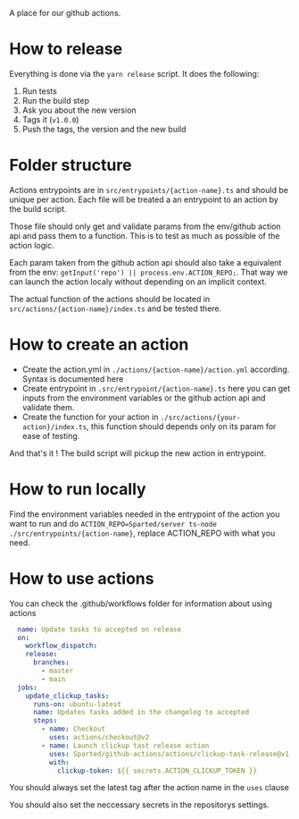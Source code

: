 A place for our github actions.

# How to release
Everything is done via the `yarn release` script. It does the following:

1. Run tests
2. Run the build step
3. Ask you about the new version
4. Tags it (`v1.0.0`)
5. Push the tags, the version and the new build

# Folder structure
Actions entrypoints are in `src/entrypoints/{action-name}.ts` and should be unique per action. Each file will be treated a an entrypoint to an action by the build script.

Those file should only get and validate params from the env/github action api and pass them to a function. This is to test as much as possible of the action logic.

Each param taken from the github action api should also take a equivalent from the env: `getInput('repo') || process.env.ACTION_REPO;`. That way we can launch the action localy without depending on an implicit context.

The actual function of the actions should be located in `src/actions/{action-name}/index.ts` and be tested there.

# How to create an action

- Create the action.yml in `./actions/{action-name}/action.yml` according. Syntax is documented here
- Create entrypoint in `.src/entrypoint/{action-name}.ts` here you can get inputs from the environment variables or the github action api and validate them.
- Create the function for your action in `./src/actions/{your-action}/index.ts`, this function should depends only on its param for ease of testing.

And that's it ! The build script will pickup the new action in entrypoint.

# How to run locally
Find the environment variables needed in the entrypoint of the action you want to run and do `ACTION_REPO=Sparted/server ts-node ./src/entrypoints/{action-name}`, replace ACTION_REPO with what you need.

# How to use actions
You can check the .github/workflows folder for information about using actions
```yml
  name: Update tasks to accepted on release
  on:
    workflow_dispatch:
    release:
      branches:
        - master
        - main
  jobs:
    update_clickup_tasks:
      runs-on: ubuntu-latest
      name: Updates tasks added in the changelog to accepted
      steps:
        - name: Checkout
          uses: actions/checkout@v2
        - name: Launch clickup tast release action
          uses: Sparted/github-actions/actions/clickup-task-release@v1.0.0
          with:
            clickup-token: ${{ secrets.ACTION_CLICKUP_TOKEN }}
```
You should always set the latest tag after the action name in the `uses` clause

You should also set the neccessary secrets in the repositorys settings.